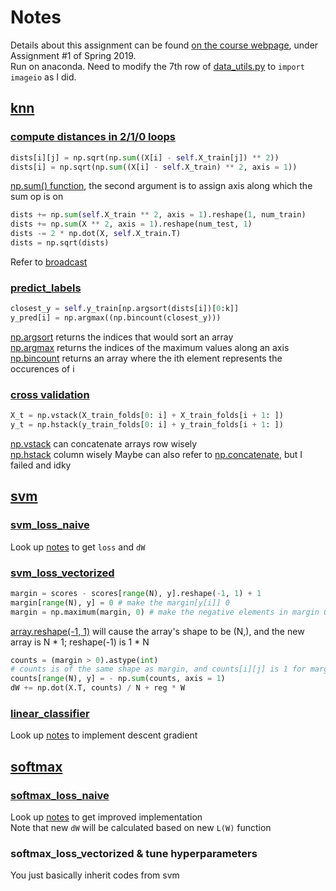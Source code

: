 Notes
=====
Details about this assignment can be found [on the course webpage](http://cs231n.github.io/), under Assignment #1 of Spring 2019.<br>
Run on anaconda. Need to modify the 7th row of [data_utils.py](https://github.com/QiaowenYoung/cs231n_learning/blob/master/assignment1/cs231n/data_utils.py) to `import imageio` as I did.
## [knn](https://github.com/QiaowenYoung/cs231n_learning/blob/master/assignment1/knn.ipynb)
### [compute distances in 2/1/0 loops](https://github.com/QiaowenYoung/cs231n_learning/blob/master/assignment1/cs231n/classifiers/k_nearest_neighbor.py)
```Python
dists[i][j] = np.sqrt(np.sum((X[i] - self.X_train[j]) ** 2))
dists[i] = np.sqrt(np.sum((X[i] - self.X_train) ** 2, axis = 1))
```
[np.sum() function](https://docs.scipy.org/doc/numpy/reference/generated/numpy.sum.html), the second argument is to assign axis along which the sum op is on<br>
```Python
dists += np.sum(self.X_train ** 2, axis = 1).reshape(1, num_train)
dists += np.sum(X ** 2, axis = 1).reshape(num_test, 1)
dists -= 2 * np.dot(X, self.X_train.T)
dists = np.sqrt(dists)
```
Refer to [broadcast](https://www.runoob.com/numpy/numpy-broadcast.html)<br>
### [predict_labels](https://github.com/QiaowenYoung/cs231n_learning/blob/master/assignment1/cs231n/classifiers/k_nearest_neighbor.py)
```Python
closest_y = self.y_train[np.argsort(dists[i])[0:k]]
y_pred[i] = np.argmax((np.bincount(closest_y)))
```
[np.argsort](https://docs.scipy.org/doc/numpy/reference/generated/numpy.argsort.html) returns the indices that would sort an array<br>
[np.argmax](https://docs.scipy.org/doc/numpy/reference/generated/numpy.argmax.html) returns the indices of the maximum values along an axis<br>
[np.bincount](https://docs.scipy.org/doc/numpy/reference/generated/numpy.bincount.html) returns an array where the ith element represents the occurences of i
### [cross validation](https://github.com/QiaowenYoung/cs231n_learning/blob/master/assignment1/knn.ipynb)
```Python
X_t = np.vstack(X_train_folds[0: i] + X_train_folds[i + 1: ])
y_t = np.hstack(y_train_folds[0: i] + y_train_folds[i + 1: ])
```
[np.vstack](https://docs.scipy.org/doc/numpy/reference/generated/numpy.vstack.html) can concatenate arrays row wisely<br>
[np.hstack](https://docs.scipy.org/doc/numpy/reference/generated/numpy.hstack.html) column wisely
Maybe can also refer to [np.concatenate](https://docs.scipy.org/doc/numpy/reference/generated/numpy.concatenate.html), but I failed and idky
## [svm](https://github.com/QiaowenYoung/cs231n_learning/blob/master/assignment1/svm.ipynb)
### [svm_loss_naive](https://github.com/QiaowenYoung/cs231n_learning/blob/master/assignment1/cs231n/classifiers/linear_svm.py)
Look up [notes](https://cs231n.github.io/optimization-1/) to get `loss` and `dW`
### [svm_loss_vectorized](https://github.com/QiaowenYoung/cs231n_learning/blob/master/assignment1/cs231n/classifiers/linear_svm.py)
```Python
margin = scores - scores[range(N), y].reshape(-1, 1) + 1
margin[range(N), y] = 0 # make the margin[y[i]] 0
margin = np.maximum(margin, 0) # make the negative elements in margin 0
```
[array.reshape(-1, 1)](https://stackoverflow.com/questions/18691084/what-does-1-mean-in-numpy-reshape) will cause the array's shape to be (N,), and the new array is N * 1; reshape(-1) is 1 * N
```Python
counts = (margin > 0).astype(int)
# counts is of the same shape as margin, and counts[i][j] is 1 for margin[i][j] > 0, 0 for margin[i][j] <= 0
counts[range(N), y] = - np.sum(counts, axis = 1)
dW += np.dot(X.T, counts) / N + reg * W
```
### [linear_classifier](https://github.com/QiaowenYoung/cs231n_learning/blob/master/assignment1/cs231n/classifiers/linear_classifier.py)
Look up [notes](https://cs231n.github.io/optimization-1/) to implement descent gradient
## [softmax](https://github.com/QiaowenYoung/cs231n_learning/blob/master/assignment1/softmax.ipynb)
### [softmax_loss_naive](https://github.com/QiaowenYoung/cs231n_learning/blob/master/assignment1/cs231n/classifiers/softmax.py)
Look up [notes](https://cs231n.github.io/linear-classify/#softmax) to get improved implementation<br>
Note that new `dW` will be calculated based on new `L(W)` function
### softmax_loss_vectorized & tune hyperparameters
You just basically inherit codes from svm
